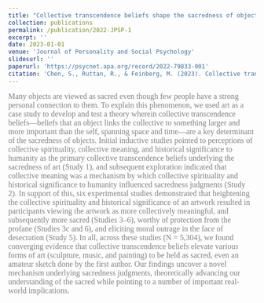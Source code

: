 ```yaml
---
title: "Collective transcendence beliefs shape the sacredness of objects: The case of art"
collection: publications
permalink: /publication/2022-JPSP-1
excerpt: ''
date: 2023-01-01
venue: 'Journal of Personality and Social Psychology'
slidesurl: ''
paperurl: 'https://psycnet.apa.org/record/2022-79833-001'
citation: 'Chen, S., Ruttan, R., & Feinberg, M. (2023). Collective transcendence beliefs shape the sacredness of objects: The case of art. <i>Journal of Personality and Social Psychology, 124(3)</i>, 521-543.'
---
```


<font color=gray size=3 face="calibri">Many objects are viewed as sacred even though few people have a strong personal connection to them. To explain this phenomenon, we used art as a case study to develop and test a theory wherein collective transcendence beliefs—beliefs that an object links the collective to something larger and more important than the self, spanning space and time—are a key determinant of the sacredness of objects. Initial inductive studies pointed to perceptions of collective spirituality, collective meaning, and historical significance to humanity as the primary collective transcendence beliefs underlying the sacredness of art (Study 1), and subsequent exploration indicated that collective meaning was a mechanism by which collective spirituality and historical significance to humanity influenced sacredness judgments (Study 2). In support of this, six experimental studies demonstrated that heightening the collective spirituality and historical significance of an artwork resulted in participants viewing the artwork as more collectively meaningful, and subsequently more sacred (Studies 3–6), worthy of protection from the profane (Studies 3c and 6), and eliciting moral outrage in the face of desecration (Study 5). In all, across these studies (N = 5,304), we found converging evidence that collective transcendence beliefs elevate various forms of art (sculpture, music, and painting) to be held as sacred, even an amateur sketch done by the first author. Our findings uncover a novel mechanism underlying sacredness judgments, theoretically advancing our understanding of the sacred while pointing to a number of important real-world implications.</font>
</br>
</br>
